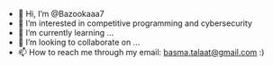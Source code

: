 - 👋 Hi, I’m @Bazookaaa7
- 👀 I’m interested in competitive programming and cybersecurity
- 🌱 I’m currently learning ...
- 💞️ I’m looking to collaborate on ...
- 📫 How to reach me through my email: basma.talaat@gmail.com :)

<!---
Bazookaaa7/Bazookaaa7 is a ✨ special ✨ repository because its `README.md` (this file) appears on your GitHub profile.
You can click the Preview link to take a look at your changes.
--->
